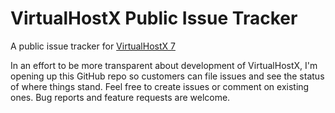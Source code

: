 # VirtualHostX Public Issue Tracker
A public issue tracker for [VirtualHostX 7](http://clickontyler.com/virtualhostx/7/)

In an effort to be more transparent about development of VirtualHostX, I'm opening up this GitHub repo so customers can file issues and see the status of where things stand. Feel free to create issues or comment on existing ones. Bug reports and feature requests are welcome.
